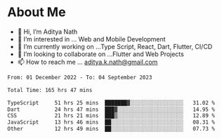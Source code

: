 # About Me

- 👋 Hi, I’m Aditya Nath
- 👀 I’m interested in ... Web and Mobile Development
- 🌱 I’m currently working on ...Type Script, React, Dart, Flutter, CI/CD
- 💞️ I’m looking to collaborate on ...Flutter and Web Projects
- 📫 How to reach me ... aditya.k.nath@gmail.com

<!--START_SECTION:waka-->

```txt
From: 01 December 2022 - To: 04 September 2023

Total Time: 165 hrs 47 mins

TypeScript     51 hrs 25 mins  ███████▓░░░░░░░░░░░░░░░░░   31.02 %
Dart           24 hrs 47 mins  ███▓░░░░░░░░░░░░░░░░░░░░░   14.95 %
CSS            21 hrs 21 mins  ███▒░░░░░░░░░░░░░░░░░░░░░   12.89 %
JavaScript     13 hrs 46 mins  ██░░░░░░░░░░░░░░░░░░░░░░░   08.31 %
Other          12 hrs 49 mins  ██░░░░░░░░░░░░░░░░░░░░░░░   07.73 %
```

<!--END_SECTION:waka-->

<!---
kronosking007/kronosking007 is a ✨ special ✨ repository because its `README.md` (this file) appears on your GitHub profile.
You can click the Preview link to take a look at your changes.
--->
